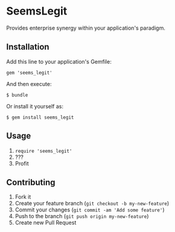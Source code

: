 # SeemsLegit

Provides enterprise synergy within your application's paradigm.

## Installation

Add this line to your application's Gemfile:

    gem 'seems_legit'

And then execute:

    $ bundle

Or install it yourself as:

    $ gem install seems_legit

## Usage

1. `require 'seems_legit'`
2. ???
3. Profit

## Contributing

1. Fork it
2. Create your feature branch (`git checkout -b my-new-feature`)
3. Commit your changes (`git commit -am 'Add some feature'`)
4. Push to the branch (`git push origin my-new-feature`)
5. Create new Pull Request
